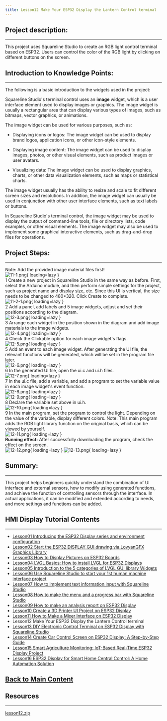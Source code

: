 ```yaml
---
title: Lesson12 Make Your ESP32 Display the Lantern Control terminal
---
```


## **Project description:**
------

This project uses Squareline Studio to create an RGB light control terminal based on ESP32. Users can control the color of the RGB light by clicking on different buttons on the screen.

## **Introduction to Knowledge Points:**
-----

The following is a basic introduction to the widgets used in the project:

Squareline Studio's terminal control uses an **image** widget, which is a user interface element used to display images or graphics. The image widget is usually a rectangular area that can display various types of images, such as bitmaps, vector graphics, or animations.

The image widget can be used for various purposes, such as:

- Displaying icons or logos: The image widget can be used to display brand logos, application icons, or other icon-style elements.

- Displaying image content: The image widget can be used to display images, photos, or other visual elements, such as product images or user avatars.

- Visualizing data: The image widget can be used to display graphics, charts, or other data visualization elements, such as maps or statistical charts.

The image widget usually has the ability to resize and scale to fit different screen sizes and resolutions. In addition, the image widget can usually be used in conjunction with other user interface elements, such as text labels or buttons.

In Squareline Studio's terminal control, the image widget may be used to display the output of command-line tools, file or directory lists, code examples, or other visual elements. The image widget may also be used to implement some graphical interactive elements, such as drag-and-drop files for operations.

## **Project Steps:**
----

Note: Add the provided image material files first!   
![11-1.png](https://wiki.elecrow.com/images/6/68/11-1.png){ loading=lazy }   
1 Create a new project in Squareline Studio in the same way as before. First, select the Arduino module, and then perform simple settings for the project, such as project name and display size, etc. Since this UI is vertical, the size needs to be changed to 480*320. Click Create to complete.   
![11-2-1.png](https://wiki.elecrow.com/images/e/e3/11-2-1.png){ loading=lazy }   
2 Add a panel, add labels and 5 image widgets, adjust and set their positions according to the diagram.   
![12-3.png](https://wiki.elecrow.com/images/e/e0/12-3.png){ loading=lazy }   
3 Arrange each widget in the position shown in the diagram and add image materials to the image widgets.   
![12-4.png](https://wiki.elecrow.com/images/5/5b/12-4.png){ loading=lazy }   
4 Check the Clickable option for each image widget's flags.   
![12-5.png](https://wiki.elecrow.com/images/2/26/12-5.png){ loading=lazy }   
5 Add an event to each image widget. After generating the UI file, the relevant functions will be generated, which will be set in the program file later.   
![12-6.png](https://wiki.elecrow.com/images/e/e6/12-6.png){ loading=lazy }   
6 In the generated UI file, open the ui.c and ui.h files.   
![12-7.png](https://wiki.elecrow.com/images/b/b0/12-7.png){ loading=lazy }    
7 In the ui.c file, add a variable, and add a program to set the variable value in each image widget's event function.   
![12-8.png](https://wiki.elecrow.com/images/5/51/12-8.png){ loading=lazy }    
![12-9.png](https://wiki.elecrow.com/images/thumb/a/a2/12-9.png/459px-12-9.png){ loading=lazy }   
8 Declare the variable set above in ui.h.    
![12-10.png](https://wiki.elecrow.com/images/1/16/12-10.png){ loading=lazy }    
9 In the main program, set the program to control the light. Depending on the value of the variable, display different colors. Note: This main program adds the RGB light library function on the original basis, which can be viewed by yourself.    
![12-11.png](https://wiki.elecrow.com/images/d/dd/12-11.png){ loading=lazy }   
**Running effect:** After successfully downloading the program, check the effect on the screen.   
![12-12.png](https://wiki.elecrow.com/images/7/77/12-12.png){ loading=lazy }
![12-13.png](https://wiki.elecrow.com/images/a/ab/12-13.png){ loading=lazy }

## **Summary:**
----

This project helps beginners quickly understand the combination of UI interface and external sensors, how to modify using generated functions, and achieve the function of controlling sensors through the interface. In actual applications, it can be modified and extended according to needs, and more settings and functions can be added.

## **HMI Display Tutorial Contents**
-----

- [Lesson01 Introducing the ESP32 Display series and environment configuration](./lesson01-introducing-the-esp32-display-series-and-environment-configuration.md)
- [Lesson02 Start the ESP32 DISPLAY GUI drawing via LovyanGFX Graphics Library](./lesson02-start-the-esp32-display-gui-drawing-via-lovyangfx-graphics-library.md)
- [Lesson03 How to Display Pictures on ESP32 Boards](./lesson03-how-to-display-pictures-on-esp32-boards.md)
- [Lesson04 LVGL Basics: How to install LVGL for ESP32 Displays](./lesson04-lvgl-basics-how-to-install-lvgl-for-esp32-displays.md)
- [Lesson05 Introduction to the 5 categories of LVGL GUI library Widgets](./lesson05-introduction-to-the-5-categories-of-lvgl-gui-library-widgets.md)
- [Lesson06 Use Squareline Studio to start your 1st human machine interface project](./lesson06-use-squareline-studio-to-start-your-1st-human-machine-interface-project.md)
- [Lesson07 How to implement text information input with Squareline Studio](./lesson07-how-to-implement-text-information-input-with-squareline-studio.md)
- [Lesson08 How to make the menu and a progress bar with Squareline Studio](./lesson08-how-to-make-the-menu-and-a-progress-bar-with-squareline-studio.md)
- [Lesson09 How to make an analysis report on ESP32 Display](./lesson09-how-to-make-an-analysis-report-on-esp32-display.md)
- [Lesson10 Create a 3D Printer UI Project on ESP32 Display](./lesson10-create-a-3d-printer-ui-project-on-esp32-display.md)
- [Lesson11 How to Make a Mixer Interface on ESP32 Display](./lesson11-how-to-make-a-mixer-interface-on-esp32-display.md)
- Lesson12 Make Your ESP32 Display the Lantern Control terminal
- [Lesson13 DIY Electronic Control Terminal on ESP32 Display with Squareline Studio](./lesson13-diy-electronic-control-terminal-on-esp32-display-with-squareline-studio.md)
- [Lesson14 Create Car Control Screen on ESP32 Display: A Step-by-Step Guide](./lesson14-create-car-control-screen-on-esp32-display-a-step-by-step-guide.md)
- [Lesson15 Smart Agriculture Monitoring: IoT-Based Real-Time ESP32 Display Project](./lesson15-smart-agriculture-monitoring-lot-based-real-time-esp32-display-project.md)
- [Lesson16 ESP32 Display for Smart Home Central Control: A Home Automation Solution](./lesson16-esp32-display-for-smart-home-central-control-a-home-automation-solution.md)

## **[Back to Main Content](./Tutorials.md)** 

## Resources
----

[lesson12.zip](https://wiki.elecrow.com/images/5/5a/ESP-Display-lesson12.zip)
